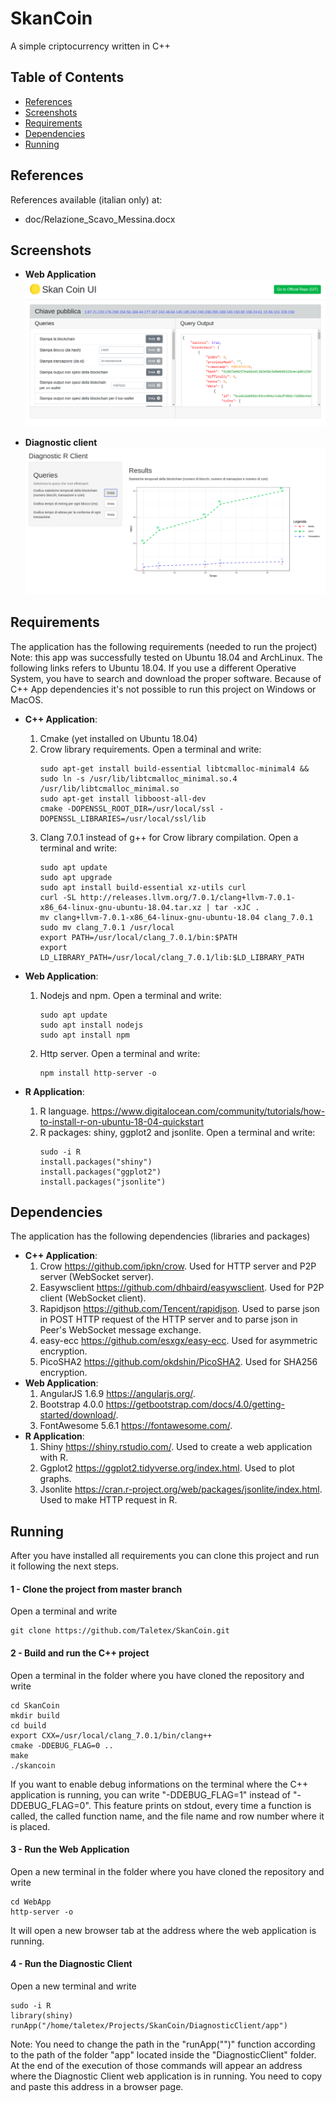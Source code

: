 # SkanCoin
A simple criptocurrency written in C++

## Table of Contents

- [References](#references)
- [Screenshots](#screenshots)
- [Requirements](#Requirements)
- [Dependencies](#Dependencies)
- [Running](#running)



## References

References available (italian only) at:
- doc/Relazione_Scavo_Messina.docx



## Screenshots
- **Web Application**
![screenshot](screenshots/1.png)

- **Diagnostic client**
![screenshot](screenshots/2.png)


## Requirements
The application has the following requirements (needed to run the project)
Note: this app was successfully tested on Ubuntu 18.04 and ArchLinux. The following links refers to Ubuntu 18.04. If you use a different Operative System, you have to search and download the proper software. Because of C++ App dependencies it's not possible to run this project on Windows or MacOS.
- **C++ Application**:
  1. Cmake (yet installed on Ubuntu 18.04)
  2. Crow library requirements. Open a terminal and write:
		```
		sudo apt-get install build-essential libtcmalloc-minimal4 && sudo ln -s /usr/lib/libtcmalloc_minimal.so.4 /usr/lib/libtcmalloc_minimal.so
		sudo apt-get install libboost-all-dev
		cmake -DOPENSSL_ROOT_DIR=/usr/local/ssl - DOPENSSL_LIBRARIES=/usr/local/ssl/lib
		```
  3. Clang 7.0.1 instead of g++ for Crow library compilation. Open a terminal and write:
		```
		sudo apt update
		sudo apt upgrade
		sudo apt install build-essential xz-utils curl
		curl -SL http://releases.llvm.org/7.0.1/clang+llvm-7.0.1-x86_64-linux-gnu-ubuntu-18.04.tar.xz | tar -xJC .
		mv clang+llvm-7.0.1-x86_64-linux-gnu-ubuntu-18.04 clang_7.0.1
		sudo mv clang_7.0.1 /usr/local
		export PATH=/usr/local/clang_7.0.1/bin:$PATH
		export LD_LIBRARY_PATH=/usr/local/clang_7.0.1/lib:$LD_LIBRARY_PATH
		```

- **Web Application**:
  1. Nodejs and npm. Open a terminal and write:
		```
		sudo apt update
		sudo apt install nodejs
		sudo apt install npm
		```
  2. Http server. Open a terminal and write:
		```
		npm install http-server -o
		```
- **R Application**:
  1. R language. https://www.digitalocean.com/community/tutorials/how-to-install-r-on-ubuntu-18-04-quickstart
  2. R packages: shiny, ggplot2 and jsonlite.  Open a terminal and write:
		```
		sudo -i R
		install.packages("shiny")
		install.packages("ggplot2")
		install.packages("jsonlite")
		```
## Dependencies
The application has the following dependencies (libraries and packages)
- **C++ Application**:
  1. Crow https://github.com/ipkn/crow. Used for HTTP server and P2P server (WebSocket server).
  2. Easywsclient https://github.com/dhbaird/easywsclient. Used for P2P client (WebSocket client).
  3. Rapidjson https://github.com/Tencent/rapidjson. Used to parse json in POST HTTP request of the HTTP server and to parse json in Peer's WebSocket message exchange.
  4. easy-ecc https://github.com/esxgx/easy-ecc. Used for asymmetric encryption.
  5. PicoSHA2 https://github.com/okdshin/PicoSHA2. Used for SHA256 encryption.
- **Web Application**:
  1. AngularJS 1.6.9 https://angularjs.org/.
  2. Bootstrap 4.0.0 https://getbootstrap.com/docs/4.0/getting-started/download/.
  3. FontAwesome 5.6.1 https://fontawesome.com/.
- **R Application**:
  1. Shiny https://shiny.rstudio.com/. Used to create a web application with R.
  2. Ggplot2 https://ggplot2.tidyverse.org/index.html. Used to plot graphs.
  3. Jsonlite https://cran.r-project.org/web/packages/jsonlite/index.html. Used to make HTTP request in R.


## Running
After you have installed all requirements you can clone this project and run it following the next steps.

#### 1 - Clone the project from master branch
Open a terminal and write
```
git clone https://github.com/Taletex/SkanCoin.git
```

#### 2 - Build and run the C++ project
Open a terminal in the folder where you have cloned the repository and write
```
cd SkanCoin
mkdir build
cd build
export CXX=/usr/local/clang_7.0.1/bin/clang++
cmake -DDEBUG_FLAG=0 ..
make
./skancoin
```
If you want to enable debug informations on the terminal where the C++ application is running, you can write "-DDEBUG_FLAG=1" instead of "-DDEBUG_FLAG=0". This feature prints on stdout, every time a function is called, the called function name, and the file name and row number where it is placed.

#### 3 - Run the Web Application
Open a new terminal in the folder where you have cloned the repository and write
```
cd WebApp
http-server -o
```
It will open a new browser tab at the address where the web application is running.

#### 4 - Run the Diagnostic Client
Open a new terminal and write
```
sudo -i R
library(shiny)
runApp("/home/taletex/Projects/SkanCoin/DiagnosticClient/app")
```
Note: You need to change the path in the "runApp("")" function according to the path of the folder "app" located inside the "DiagnosticClient" folder.
At the end of the execution of those commands will appear an address where the Diagnostic Client web application is in running. You need to copy and paste this address in a browser page.
